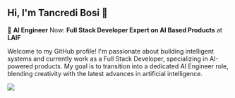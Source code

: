 ## Hi, I'm Tancredi Bosi 👋

🚀 **AI Engineer**
Now: **Full Stack Developer Expert on AI Based Products** at **LAIF**

Welcome to my GitHub profile! I'm passionate about building intelligent systems and currently work as a Full Stack Developer, specializing in AI-powered products. My goal is to transition into a dedicated AI Engineer role, blending creativity with the latest advances in artificial intelligence.

<img src="https://profile-counter.glitch.me/tancredibosi/count.svg?"  />
